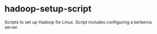 hadoop-setup-script
===================

Scripts to set up Hadoop for Linux. Script includes configuring a kerberos server.
